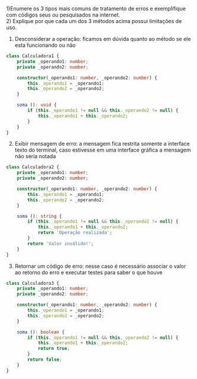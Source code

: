 1)Enumere os 3 tipos mais comuns de tratamento de erros e exemplifique com
códigos seus ou pesquisados na internet.
</br>
2) Explique por que cada um dos 3 métodos acima possui limitações de uso.
</br>
1. Desconsiderar a operação:  ficamos em dúvida quanto ao método se ele esta funcionando ou não
```typescript
class Calculadora1 {
    private _operando1: number;
    private _operando2: number;

    constructor(_operando1: number, _operando2: number) {
        this._operando1 = _operando1;
        this._operando2 = _operando2;
    }

    soma (): void {
        if (this._operando1 != null && this._operando2 != null) {
            this._operando1 + this._operando2;
        }
    }
}
```

2. Exibir mensagem de erro: a mensagem fica restrita somente a interface texto do terminal, caso estivesse em uma interface gráfica a mensagem não seria notada
```typescript
class Calculadora2 {
    private _operando1: number;
    private _operando2: number;

    constructor(_operando1: number, _operando2: number) {
        this._operando1 = _operando1;
        this._operando2 = _operando2;
    }

    soma (): string {
        if (this._operando1 != null && this._operando2 != null) {
            this._operando1 + this._operando2;
            return 'Operação realizada';   
        }
        return 'Valor inválido!';
    }
}
```

3. Retornar um código de erro: nesse caso é necessário associar o valor ao retorno do erro e executar testes para saber o que houve
```typescript
class Calculadora3 {
    private _operando1: number;
    private _operando2: number;

    constructor(_operando1: number, _operando2: number) {
        this._operando1 = _operando1;
        this._operando2 = _operando2;
    }

    soma (): boolean {
        if (this._operando1 != null && this._operando2 != null) {
            this._operando1 + this._operando2;
            return true;   
        }
        return false;
    }
}
```
